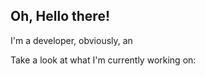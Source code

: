 ## Oh, Hello there!

I'm a developer, obviously, an




Take a look at what I'm currently working on:
